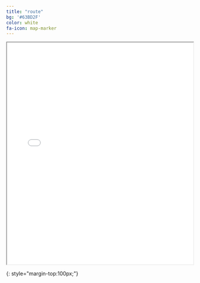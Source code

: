 ```yaml
---
title: "route"
bg: '#63BD2F'
color: white
fa-icon: map-marker
---
```


<iframe src="/glasscreek/maps/jackatrailmap.html" style="height:600px; width: 100%"></iframe>

{: style="margin-top:100px;"}


